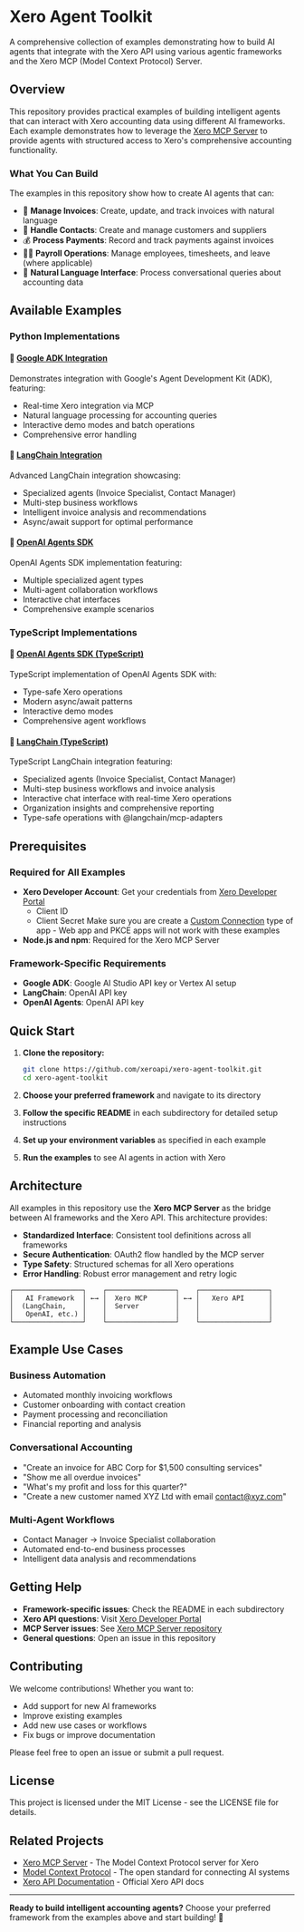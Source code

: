 # Xero Agent Toolkit

A comprehensive collection of examples demonstrating how to build AI agents that integrate with the Xero API using various agentic frameworks and the Xero MCP (Model Context Protocol) Server.

## Overview

This repository provides practical examples of building intelligent agents that can interact with Xero accounting data using different AI frameworks. Each example demonstrates how to leverage the [Xero MCP Server](https://github.com/xeroapi/xero-mcp-server) to provide agents with structured access to Xero's comprehensive accounting functionality.

### What You Can Build

The examples in this repository show how to create AI agents that can:

- 📝 **Manage Invoices**: Create, update, and track invoices with natural language
- 👥 **Handle Contacts**: Create and manage customers and suppliers
- 💰 **Process Payments**: Record and track payments against invoices
- 👨‍💼 **Payroll Operations**: Manage employees, timesheets, and leave (where applicable)
- 💬 **Natural Language Interface**: Process conversational queries about accounting data

## Available Examples

### Python Implementations

#### 🔗 [Google ADK Integration](./python/google-adk/)
Demonstrates integration with Google's Agent Development Kit (ADK), featuring:
- Real-time Xero integration via MCP
- Natural language processing for accounting queries
- Interactive demo modes and batch operations
- Comprehensive error handling

#### 🦜 [LangChain Integration](./python/langchain/)
Advanced LangChain integration showcasing:
- Specialized agents (Invoice Specialist, Contact Manager)
- Multi-step business workflows
- Intelligent invoice analysis and recommendations
- Async/await support for optimal performance

#### 🤖 [OpenAI Agents SDK](./python/openai/)
OpenAI Agents SDK implementation featuring:
- Multiple specialized agent types
- Multi-agent collaboration workflows
- Interactive chat interfaces
- Comprehensive example scenarios

### TypeScript Implementations

#### 🔧 [OpenAI Agents SDK (TypeScript)](./typescript/openai-agents/)
TypeScript implementation of OpenAI Agents SDK with:
- Type-safe Xero operations
- Modern async/await patterns
- Interactive demo modes
- Comprehensive agent workflows

#### 🦜 [LangChain (TypeScript)](./typescript/langchain/)
TypeScript LangChain integration featuring:
- Specialized agents (Invoice Specialist, Contact Manager)
- Multi-step business workflows and invoice analysis
- Interactive chat interface with real-time Xero operations
- Organization insights and comprehensive reporting
- Type-safe operations with @langchain/mcp-adapters

## Prerequisites

### Required for All Examples
- **Xero Developer Account**: Get your credentials from [Xero Developer Portal](https://developer.xero.com/)
  - Client ID
  - Client Secret
Make sure you are create a [Custom Connection](https://developer.xero.com/documentation/guides/oauth2/custom-connections) type of app - Web app and PKCE apps will not work with these examples
- **Node.js and npm**: Required for the Xero MCP Server

### Framework-Specific Requirements
- **Google ADK**: Google AI Studio API key or Vertex AI setup
- **LangChain**: OpenAI API key
- **OpenAI Agents**: OpenAI API key

## Quick Start

1. **Clone the repository:**
   ```bash
   git clone https://github.com/xeroapi/xero-agent-toolkit.git
   cd xero-agent-toolkit
   ```

2. **Choose your preferred framework** and navigate to its directory

3. **Follow the specific README** in each subdirectory for detailed setup instructions

4. **Set up your environment variables** as specified in each example

5. **Run the examples** to see AI agents in action with Xero

## Architecture

All examples in this repository use the **Xero MCP Server** as the bridge between AI frameworks and the Xero API. This architecture provides:

- **Standardized Interface**: Consistent tool definitions across all frameworks
- **Secure Authentication**: OAuth2 flow handled by the MCP server
- **Type Safety**: Structured schemas for all Xero operations
- **Error Handling**: Robust error management and retry logic

```
┌─────────────────┐    ┌─────────────────┐    ┌─────────────────┐
│   AI Framework  │ ←→ │  Xero MCP       │ ←→ │   Xero API      │
│  (LangChain,    │    │  Server         │    │                 │
│   OpenAI, etc.) │    │                 │    │                 │
└─────────────────┘    └─────────────────┘    └─────────────────┘
```

## Example Use Cases

### Business Automation
- Automated monthly invoicing workflows
- Customer onboarding with contact creation
- Payment processing and reconciliation
- Financial reporting and analysis

### Conversational Accounting
- "Create an invoice for ABC Corp for $1,500 consulting services"
- "Show me all overdue invoices"
- "What's my profit and loss for this quarter?"
- "Create a new customer named XYZ Ltd with email contact@xyz.com"

### Multi-Agent Workflows
- Contact Manager → Invoice Specialist collaboration
- Automated end-to-end business processes
- Intelligent data analysis and recommendations

## Getting Help

- **Framework-specific issues**: Check the README in each subdirectory
- **Xero API questions**: Visit [Xero Developer Portal](https://developer.xero.com/)
- **MCP Server issues**: See [Xero MCP Server repository](https://github.com/xeroapi/xero-mcp-server)
- **General questions**: Open an issue in this repository

## Contributing

We welcome contributions! Whether you want to:
- Add support for new AI frameworks
- Improve existing examples
- Add new use cases or workflows
- Fix bugs or improve documentation

Please feel free to open an issue or submit a pull request.

## License

This project is licensed under the MIT License - see the LICENSE file for details.

## Related Projects

- [Xero MCP Server](https://github.com/xeroapi/xero-mcp-server) - The Model Context Protocol server for Xero
- [Model Context Protocol](https://modelcontextprotocol.io/) - The open standard for connecting AI systems
- [Xero API Documentation](https://developer.xero.com/documentation/) - Official Xero API docs

---

**Ready to build intelligent accounting agents?** Choose your preferred framework from the examples above and start building! 🚀